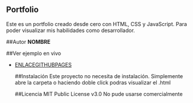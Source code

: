 ## Portfolio

Este es un portfolio creado desde cero con HTML, CSS y JavaScript. Para poder visualizar mis habilidades como desarrollador.

##Autor
**NOMBRE**

##Ver ejemplo en vivo
- [ENLACEGITHUBPAGES](ENLACEGITHUBPAGES)

  ##Instalación
  Este proyecto no necesita de instalación. Simplemente abre la carpeta o haciendo doble click podras visualizar el .html

  ##Licencia
  MIT Public License v3.0
  No pude usarse comercialmente
